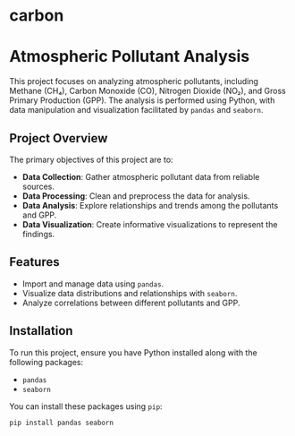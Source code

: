 # carbon
# Atmospheric Pollutant Analysis

This project focuses on analyzing atmospheric pollutants, including Methane (CH₄), Carbon Monoxide (CO), Nitrogen Dioxide (NO₂), and Gross Primary Production (GPP). The analysis is performed using Python, with data manipulation and visualization facilitated by `pandas` and `seaborn`.

## Project Overview

The primary objectives of this project are to:

- **Data Collection**: Gather atmospheric pollutant data from reliable sources.
- **Data Processing**: Clean and preprocess the data for analysis.
- **Data Analysis**: Explore relationships and trends among the pollutants and GPP.
- **Data Visualization**: Create informative visualizations to represent the findings.

## Features

- Import and manage data using `pandas`.
- Visualize data distributions and relationships with `seaborn`.
- Analyze correlations between different pollutants and GPP.

## Installation

To run this project, ensure you have Python installed along with the following packages:

- `pandas`
- `seaborn`

You can install these packages using `pip`:

```bash
pip install pandas seaborn
